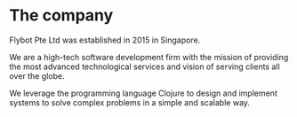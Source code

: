 # The company

Flybot Pte Ltd was established in 2015 in Singapore.

We are a high-tech software development firm with the mission of providing the most advanced technological services and vision of serving clients all over the globe.

We leverage the programming language Clojure to design and implement systems to solve complex problems in a simple and scalable way.